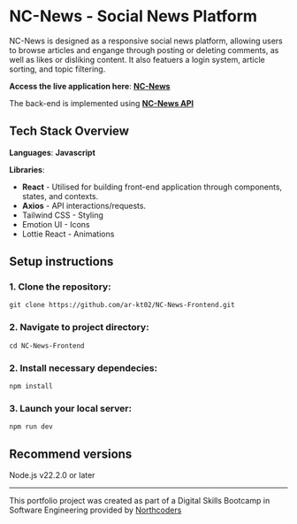 # NC-News - Social News Platform

NC-News is designed as a responsive social news platform, allowing users to browse articles and engange through posting or deleting comments, as well as likes or disliking content. It also featuers a login system, article sorting, and topic filtering.

**Access the live application here**: [**NC-News**](https://katz-nc-news.netlify.app/articles)

The back-end is implemented using [**NC-News API**](https://github.com/ar-kt02/nc-news-api)

## Tech Stack Overview

**Languages**: **Javascript**

**Libraries**:

- **React** - Utilised for building front-end application through components, states, and contexts.
- **Axios** - API interactions/requests.
- Tailwind CSS - Styling
- Emotion UI - Icons
- Lottie React - Animations

## Setup instructions

### 1. Clone the repository:

```
git clone https://github.com/ar-kt02/NC-News-Frontend.git
```

### 2. Navigate to project directory:

```
cd NC-News-Frontend
```

### 2. Install necessary dependecies:

```
npm install
```

### 3. Launch your local server:

```
npm run dev
```

## Recommend versions

Node.js v22.2.0 or later

---

This portfolio project was created as part of a Digital Skills Bootcamp in Software Engineering provided by [Northcoders](https://northcoders.com/)
